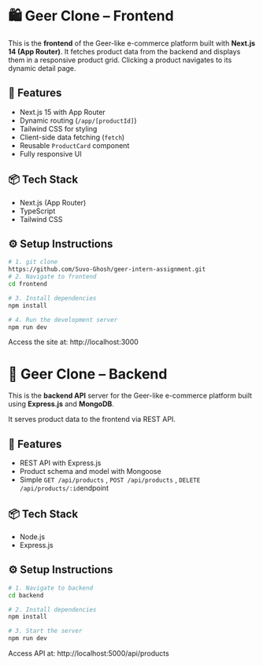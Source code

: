 # 🛍️ Geer Clone – Frontend

This is the **frontend** of the Geer-like e-commerce platform built with **Next.js 14 (App Router)**. It fetches product data from the backend and displays them in a responsive product grid. Clicking a product navigates to its dynamic detail page.

## 🚀 Features

- Next.js 15 with App Router
- Dynamic routing (`/app/[productId]`)
- Tailwind CSS for styling
- Client-side data fetching (`fetch`)
- Reusable `ProductCard` component 
- Fully responsive UI

## 📦 Tech Stack

- Next.js (App Router)
- TypeScript
- Tailwind CSS


## ⚙️ Setup Instructions

```bash
# 1. git clone 
https://github.com/Suvo-Ghosh/geer-intern-assignment.git
# 2. Navigate to frontend
cd frontend

# 3. Install dependencies
npm install

# 4. Run the development server
npm run dev

```
Access the site at: http://localhost:3000

# 🔧 Geer Clone – Backend

This is the **backend API** server for the Geer-like e-commerce platform built using **Express.js** and **MongoDB**.

It serves product data to the frontend via REST API.

## 🚀 Features

- REST API with Express.js   
- Product schema and model with Mongoose
- Simple `GET /api/products` , `POST /api/products` , `DELETE /api/products/:id`endpoint

## 📦 Tech Stack

- Node.js
- Express.js  
 
 
## ⚙️ Setup Instructions

```bash
# 1. Navigate to backend
cd backend

# 2. Install dependencies
npm install

# 3. Start the server
npm run dev
```
Access API at: http://localhost:5000/api/products


